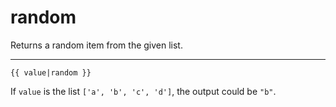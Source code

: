 # random

Returns a random item from the given list.

---

```htmldjango
{{ value|random }}
```

If `value` is the list `['a', 'b', 'c', 'd']`, the output could be `"b"`.
